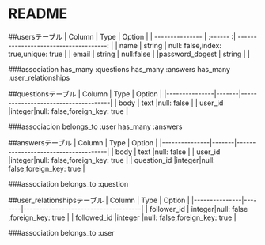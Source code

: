 # README

##usersテーブル
|     Column      |   Type |      Option                           |
| --------------- | :------ :| -------------------------------------: |
|     name        | string | null: false,index: true,unique: true  |
|     email       | string | null:false                            |
|password_dogest  | string |                                       |

###association
has_many :questions
has_many :answers
has_many :user_relationships




##questionsテーブル
|     Column    | Type  |      Option                         |
|---------------|-------|-------------------------------------|
|     body      | text  |null: false                          |
|    user_id    |integer|null: false,foreign_key: true        |

###associacion
belongs_to :user
has_many :answers



##answersテーブル
|     Column    | Type  |      Option                         |
|---------------|-------|-------------------------------------|
|     body      | text  |null: false                          |
|    user_id    |integer|null: false,foreign_key: true        |
|   question_id |integer|null: false,foreign_key: true        |

###association
belongs_to :question



##user_relationshipsテーブル
|     Column    | Type   |      Option                         |
|---------------|--------|-------------------------------------|
|   follower_id | integer|null: false ,foreign_key: true       |
|   followed_id |integer |null: false,foreign_key: true        |

###association
belongs_to :user

